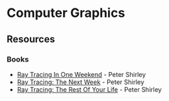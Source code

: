 # Computer Graphics

## Resources

### Books

* [Ray Tracing In One Weekend](https://raytracing.github.io/books/RayTracingInOneWeekend.html) - Peter Shirley
* [Ray Tracing: The Next Week](https://raytracing.github.io/books/RayTracingTheNextWeek.html) - Peter Shirley
* [Ray Tracing: The Rest Of Your Life](https://raytracing.github.io/books/RayTracingTheRestOfYourLife.html) - Peter Shirley
